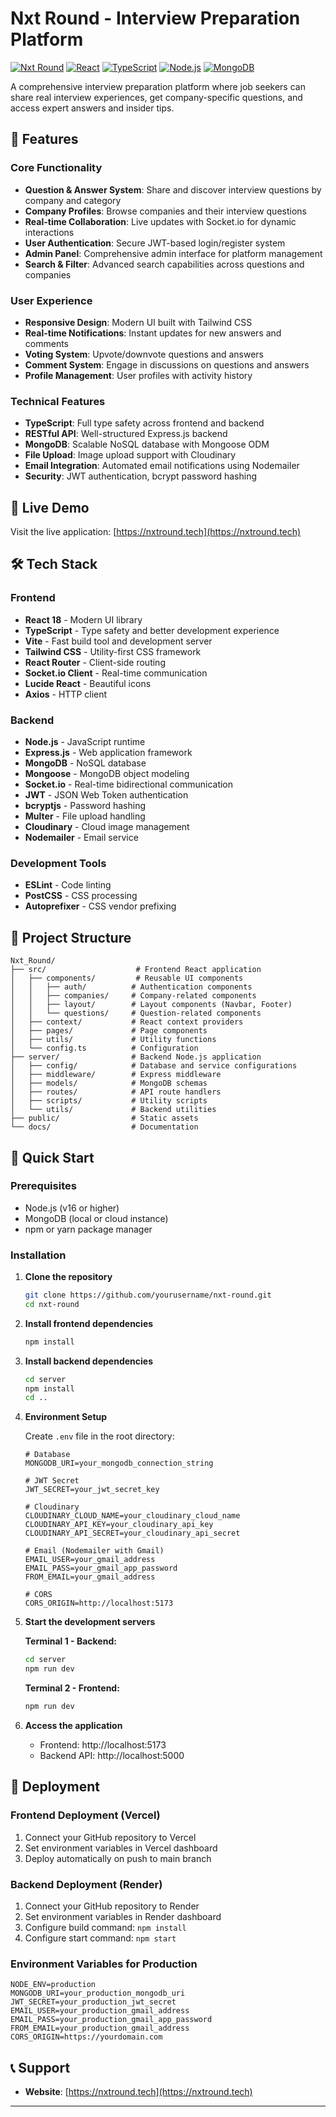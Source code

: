 # Nxt Round - Interview Preparation Platform

[![Nxt Round](https://img.shields.io/badge/Nxt%20Round-Interview%20Prep-blue)](https://nxtround.tech)
[![React](https://img.shields.io/badge/React-18.3.1-blue)](https://reactjs.org/)
[![TypeScript](https://img.shields.io/badge/TypeScript-5.5.3-blue)](https://www.typescriptlang.org/)
[![Node.js](https://img.shields.io/badge/Node.js-Express-green)](https://nodejs.org/)
[![MongoDB](https://img.shields.io/badge/MongoDB-8.0.0-green)](https://www.mongodb.com/)

A comprehensive interview preparation platform where job seekers can share real interview experiences, get company-specific questions, and access expert answers and insider tips.

## 🌟 Features

### Core Functionality
- **Question & Answer System**: Share and discover interview questions by company and category
- **Company Profiles**: Browse companies and their interview questions
- **Real-time Collaboration**: Live updates with Socket.io for dynamic interactions
- **User Authentication**: Secure JWT-based login/register system
- **Admin Panel**: Comprehensive admin interface for platform management
- **Search & Filter**: Advanced search capabilities across questions and companies

### User Experience
- **Responsive Design**: Modern UI built with Tailwind CSS
- **Real-time Notifications**: Instant updates for new answers and comments
- **Voting System**: Upvote/downvote questions and answers
- **Comment System**: Engage in discussions on questions and answers
- **Profile Management**: User profiles with activity history

### Technical Features
- **TypeScript**: Full type safety across frontend and backend
- **RESTful API**: Well-structured Express.js backend
- **MongoDB**: Scalable NoSQL database with Mongoose ODM
- **File Upload**: Image upload support with Cloudinary
- **Email Integration**: Automated email notifications using Nodemailer
- **Security**: JWT authentication, bcrypt password hashing

## 🚀 Live Demo

Visit the live application: [https://nxtround.tech](https://nxtround.tech)

## 🛠️ Tech Stack

### Frontend
- **React 18** - Modern UI library
- **TypeScript** - Type safety and better development experience
- **Vite** - Fast build tool and development server
- **Tailwind CSS** - Utility-first CSS framework
- **React Router** - Client-side routing
- **Socket.io Client** - Real-time communication
- **Lucide React** - Beautiful icons
- **Axios** - HTTP client

### Backend
- **Node.js** - JavaScript runtime
- **Express.js** - Web application framework
- **MongoDB** - NoSQL database
- **Mongoose** - MongoDB object modeling
- **Socket.io** - Real-time bidirectional communication
- **JWT** - JSON Web Token authentication
- **bcryptjs** - Password hashing
- **Multer** - File upload handling
- **Cloudinary** - Cloud image management
- **Nodemailer** - Email service

### Development Tools
- **ESLint** - Code linting
- **PostCSS** - CSS processing
- **Autoprefixer** - CSS vendor prefixing

## 📁 Project Structure

```
Nxt_Round/
├── src/                    # Frontend React application
│   ├── components/         # Reusable UI components
│   │   ├── auth/          # Authentication components
│   │   ├── companies/     # Company-related components
│   │   ├── layout/        # Layout components (Navbar, Footer)
│   │   └── questions/     # Question-related components
│   ├── context/           # React context providers
│   ├── pages/             # Page components
│   ├── utils/             # Utility functions
│   └── config.ts          # Configuration
├── server/                # Backend Node.js application
│   ├── config/            # Database and service configurations
│   ├── middleware/        # Express middleware
│   ├── models/            # MongoDB schemas
│   ├── routes/            # API route handlers
│   ├── scripts/           # Utility scripts
│   └── utils/             # Backend utilities
├── public/                # Static assets
└── docs/                  # Documentation
```

## 🚀 Quick Start

### Prerequisites
- Node.js (v16 or higher)
- MongoDB (local or cloud instance)
- npm or yarn package manager

### Installation

1. **Clone the repository**
   ```bash
   git clone https://github.com/yourusername/nxt-round.git
   cd nxt-round
   ```

2. **Install frontend dependencies**
   ```bash
   npm install
   ```

3. **Install backend dependencies**
   ```bash
   cd server
   npm install
   cd ..
   ```

4. **Environment Setup**
   
   Create `.env` file in the root directory:
   ```env
   # Database
   MONGODB_URI=your_mongodb_connection_string
   
   # JWT Secret
   JWT_SECRET=your_jwt_secret_key
   
   # Cloudinary
   CLOUDINARY_CLOUD_NAME=your_cloudinary_cloud_name
   CLOUDINARY_API_KEY=your_cloudinary_api_key
   CLOUDINARY_API_SECRET=your_cloudinary_api_secret
   
   # Email (Nodemailer with Gmail)
   EMAIL_USER=your_gmail_address
   EMAIL_PASS=your_gmail_app_password
   FROM_EMAIL=your_gmail_address
   
   # CORS
   CORS_ORIGIN=http://localhost:5173
   ```

5. **Start the development servers**

   **Terminal 1 - Backend:**
   ```bash
   cd server
   npm run dev
   ```

   **Terminal 2 - Frontend:**
   ```bash
   npm run dev
   ```

6. **Access the application**
   - Frontend: http://localhost:5173
   - Backend API: http://localhost:5000

## 🚀 Deployment

### Frontend Deployment (Vercel)
1. Connect your GitHub repository to Vercel
2. Set environment variables in Vercel dashboard
3. Deploy automatically on push to main branch

### Backend Deployment (Render)
1. Connect your GitHub repository to Render
2. Set environment variables in Render dashboard
3. Configure build command: `npm install`
4. Configure start command: `npm start`

### Environment Variables for Production
```env
NODE_ENV=production
MONGODB_URI=your_production_mongodb_uri
JWT_SECRET=your_production_jwt_secret
EMAIL_USER=your_production_gmail_address
EMAIL_PASS=your_production_gmail_app_password
FROM_EMAIL=your_production_gmail_address
CORS_ORIGIN=https://yourdomain.com
```

## 📞 Support

- **Website**: [https://nxtround.tech](https://nxtround.tech)
---